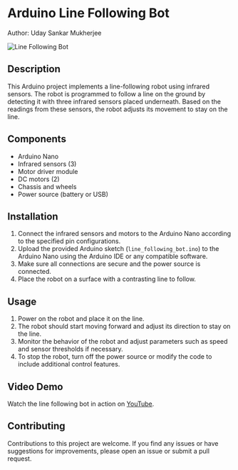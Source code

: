 # Arduino Line Following Bot

Author: Uday Sankar Mukherjee

![Line Following Bot](https://imgur.com/a/0RYU1LG)

## Description
This Arduino project implements a line-following robot using infrared sensors. The robot is programmed to follow a line on the ground by detecting it with three infrared sensors placed underneath. Based on the readings from these sensors, the robot adjusts its movement to stay on the line.

## Components
- Arduino Nano
- Infrared sensors (3)
- Motor driver module
- DC motors (2)
- Chassis and wheels
- Power source (battery or USB)

## Installation
1. Connect the infrared sensors and motors to the Arduino Nano according to the specified pin configurations.
2. Upload the provided Arduino sketch (`line_following_bot.ino`) to the Arduino Nano using the Arduino IDE or any compatible software.
3. Make sure all connections are secure and the power source is connected.
4. Place the robot on a surface with a contrasting line to follow.

## Usage
1. Power on the robot and place it on the line.
2. The robot should start moving forward and adjust its direction to stay on the line.
3. Monitor the behavior of the robot and adjust parameters such as speed and sensor thresholds if necessary.
4. To stop the robot, turn off the power source or modify the code to include additional control features.

## Video Demo
Watch the line following bot in action on [YouTube](https://youtu.be/FbBQNVRTlso).

## Contributing
Contributions to this project are welcome. If you find any issues or have suggestions for improvements, please open an issue or submit a pull request.
